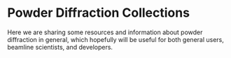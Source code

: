 Powder Diffraction Collections
===

Here we are sharing some resources and information about powder diffraction in general, which hopefully will be useful for both general users, beamline scientists, and developers.

```{tableofcontents}
```